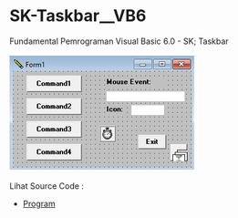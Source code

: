 # SK-Taskbar__VB6
Fundamental Pemrograman Visual Basic 6.0 - SK; Taskbar<br><br>
<img src="https://github.com/RizkyKhapidsyah/SK-Taskbar__VB6/blob/main/result/001.PNG"><br><br>
Lihat Source Code : <br>
- <a href="https://github.com/RizkyKhapidsyah/SK-Taskbar__VB6/blob/main/TASKBAR.FRM">Program</a>
